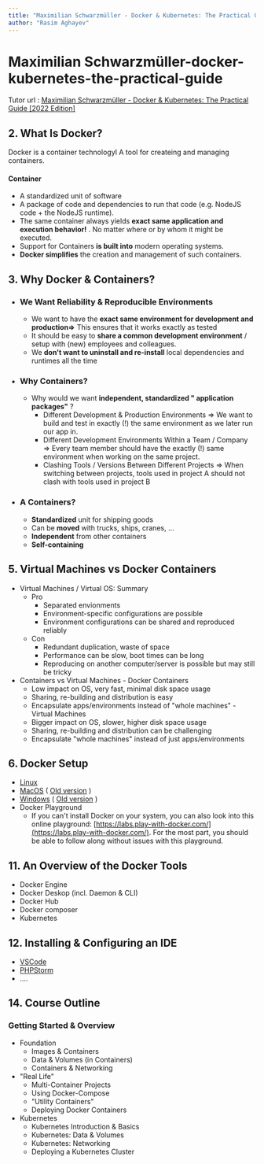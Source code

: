 ```yaml
---
title: "Maximilian Schwarzmüller - Docker & Kubernetes: The Practical Guide [2022 Edition]"
author: "Rasim Aghayev"
---
```


# Maximilian Schwarzmüller-docker-kubernetes-the-practical-guide

Tutor url : [Maximilian Schwarzmüller - Docker & Kubernetes: The Practical Guide [2022 Edition]](https://www.udemy.com/course/docker-kubernetes-the-practical-guide/)


## 2. What Is Docker?

Docker is a container technologyI A tool for createing and managing containers.

#### Container 
   - A standardized unit of software
   - A package of code and dependencies to run that code (e.g. NodeJS code + the NodeJS runtime).
   - The same container always yields **exact same application and execution behavior!** . No matter where or by whom it might be executed.
   - Support for Containers **is built into** modern operating systems.
   - **Docker simplifies** the creation and management of such containers.

## 3. Why Docker & Containers?
  - ### We Want Reliability & Reproducible Environments
    - We want to have the **exact same environment for development and production=>** This ensures that it works exactly as tested
    - It should be easy to **share a common development environment** / setup with (new) employees and colleagues.
    - We **don't want to uninstall and re-install**  local dependencies and runtimes all the time
  - ### Why Containers?
    - Why would we want **independent, standardized " application packages"** ?
      - Different Development & Production Environments => We want to build and test in exactly (!) the same environment as we later run our app in.
      - Different Development Environments Within a Team / Company => Every team member should have the exactly (!) same environment when working on the same project.
      - Clashing Tools / Versions Between Different Projects => When switching between projects, tools used in project A should not clash with tools used in project B
  - ### A Containers?
    - **Standardized** unit for shipping goods
    - Can be **moved** with trucks, ships, cranes, ...
    - **Independent** from other containers
    - **Self-containing**

## 5. Virtual Machines vs Docker Containers
  - Virtual Machines / Virtual OS: Summary
    - Pro
      - Separated envionments
      - Environment-specific configurations are possible
      - Environment configurations can be shared and reproduced reliably
    - Con
      - Redundant duplication, waste of space
      - Performance can be slow, boot times can be long
      - Reproducing on another computer/server is possible but may still be tricky
   - Containers vs Virtual Machines
    - Docker Containers
     - Low impact on OS, very fast, minimal disk space usage
     - Sharing, re-building and distribution is easy
     - Encapsulate apps/environments instead of "whole machines"
    - Virtual Machines
     - Bigger impact on OS, slower, higher disk space usage
     - Sharing, re-building and distribution can be challenging
     - Encapsulate "whole machines" instead of just apps/environments

## 6. Docker Setup
   - [Linux](https://docs.docker.com/engine/install/)
   - [MacOS](https://docs.docker.com/desktop/install/mac-install/) ( [Old version](https://github.com/docker-archive/toolbox/blob/master/docs/toolbox_install_mac.md) )
   - [Windows](https://docs.docker.com/desktop/install/windows-install/) ( [Old version](https://github.com/docker-archive/toolbox/blob/master/docs/toolbox_install_windows.md) )
   - Docker Playground
     - If you can't install Docker on your system, you can also look into this online playground: [https://labs.play-with-docker.com/](https://labs.play-with-docker.com/). For the most part, you should be able to follow along without issues with this playground.
## 11. An Overview of the Docker Tools
   - Docker Engine
   - Docker Deskop (incl. Daemon & CLI)
   - Docker Hub
   - Docker composer
   - Kubernetes
## 12. Installing & Configuring an IDE
   - [VSCode](https://code.visualstudio.com/docs/containers/overview)
   - [PHPStorm](https://plugins.jetbrains.com/plugin/8595-php-docker)
   - ....
## 14. Course Outline
### Getting Started & Overview
 - Foundation
   - Images & Containers
   - Data & Volumes (in Containers)
   - Containers & Networking
 - "Real Life"
   - Multi-Container Projects
   - Using Docker-Compose
   - "Utility Containers"
   - Deploying Docker Containers
 - Kubernetes
   - Kubernetes Introduction & Basics
   - Kubernetes: Data & Volumes
   - Kubernetes: Networking
   - Deploying a Kubernetes Cluster

